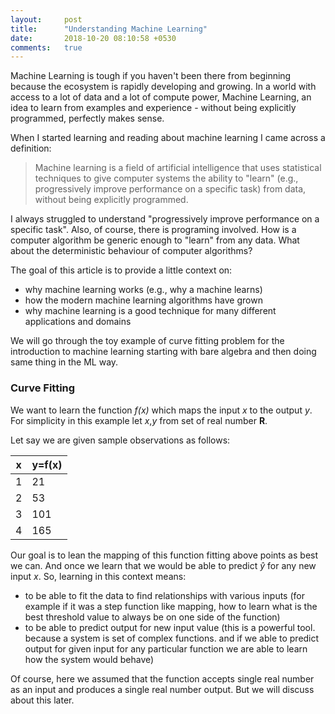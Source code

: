 ```yaml
---
layout:     post
title:      "Understanding Machine Learning"
date:       2018-10-20 08:10:58 +0530
comments:   true
---
```


Machine Learning is tough if you haven't been there from beginning because the ecosystem is rapidly developing and growing. In a world with access to a lot of data and a lot of compute power, Machine Learning, an idea to learn from examples and experience - without being explicitly programmed, perfectly makes sense.

When I started learning and reading about machine learning I came across a definition:
> Machine learning is a field of artificial intelligence that uses statistical techniques to give computer systems the ability to "learn" (e.g., progressively improve performance on a specific task) from data, without being explicitly programmed.

I always struggled to understand "progressively improve performance on a specific task". Also, of course, there is programing involved. How is a computer algorithm be generic enough to "learn" from any data. What about the deterministic behaviour of computer algorithms?

The goal of this article is to provide a little context on:
- why machine learning works (e.g., why a machine learns)
- how the modern machine learning algorithms have grown
- why machine learning is a good technique for many different applications and domains

We will go through the toy example of curve fitting problem for the introduction to machine learning starting with bare algebra and then doing same thing in the ML way.

### Curve Fitting
We want to learn the function _f(x)_ which maps the input _x_ to the output _y_. For simplicity in this example let _x_,_y_ from set of real number **R**.

Let say we are given sample observations as follows:

|x|y=f(x)|
|-----|-----|
|1|21|
|2|53|
|3|101|
|4|165|


Our goal is to lean the mapping of this function fitting above points as best we can. And once we learn that we would be able to predict _ŷ_ for any new input _x_.
So, learning in this context means:
- to be able to fit the data to find relationships with various inputs (for example if it was a step function like mapping, how to learn what is the best threshold value to always be on one side of the function)
- to be able to predict output for new input value (this is a powerful tool. because a system is set of complex functions. and if we able to predict output for given input for any particular function we are able to learn how the system would behave)

Of course, here we assumed that the function accepts single real number as an input and produces a single real number output. But we will discuss about this later.